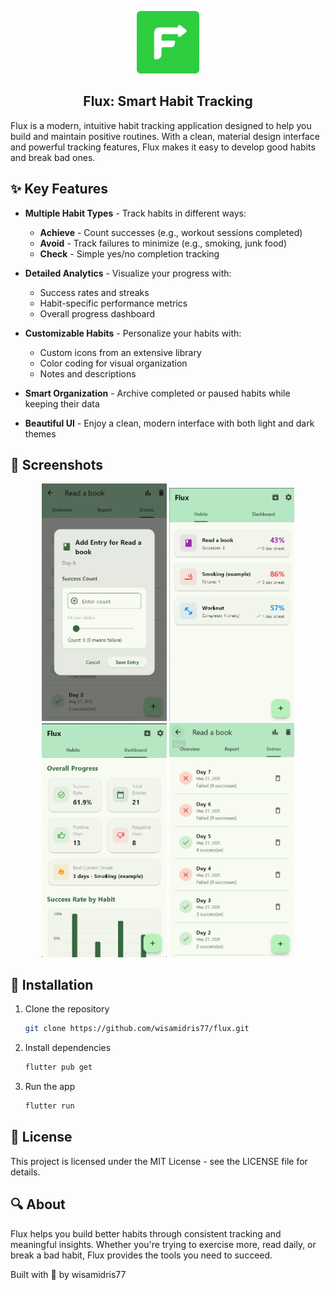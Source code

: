<p align="center">
  <img src="icons/icon.png" width="100" style="border-radius:6px;" />
</p>

<h2 align="center">Flux: Smart Habit Tracking</h2>

Flux is a modern, intuitive habit tracking application designed to help you build and maintain positive routines. With a clean, material design interface and powerful tracking features, Flux makes it easy to develop good habits and break bad ones.

## ✨ Key Features

- **Multiple Habit Types** - Track habits in different ways:
  - **Achieve** - Count successes (e.g., workout sessions completed)
  - **Avoid** - Track failures to minimize (e.g., smoking, junk food)
  - **Check** - Simple yes/no completion tracking

- **Detailed Analytics** - Visualize your progress with:
  - Success rates and streaks
  - Habit-specific performance metrics
  - Overall progress dashboard

- **Customizable Habits** - Personalize your habits with:
  - Custom icons from an extensive library
  - Color coding for visual organization
  - Notes and descriptions

- **Smart Organization** - Archive completed or paused habits while keeping their data

- **Beautiful UI** - Enjoy a clean, modern interface with both light and dark themes


## 📱 Screenshots

<div align="center">
  <img src="screenshots/screenshot (1).png" width="200" alt="Home Screen">
  <img src="screenshots/screenshot (2).png" width="200" alt="Habit Details">
  <img src="screenshots/screenshot (3).png" width="200" alt="Statistics">
  <img src="screenshots/screenshot (4).png" width="200" alt="Add Habit">
</div>

## 🚀 Installation

1. Clone the repository
   ```bash
   git clone https://github.com/wisamidris77/flux.git
   ```

2. Install dependencies
   ```bash
   flutter pub get
   ```

3. Run the app
   ```bash
   flutter run
   ```

## 📝 License

This project is licensed under the MIT License - see the LICENSE file for details.

## 🔍 About

Flux helps you build better habits through consistent tracking and meaningful insights. Whether you're trying to exercise more, read daily, or break a bad habit, Flux provides the tools you need to succeed.

Built with 🩷 by wisamidris77
